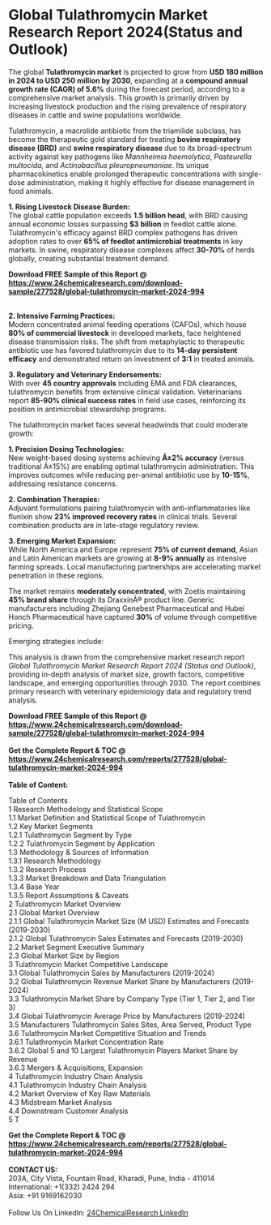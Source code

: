 <h1>Global Tulathromycin Market Research Report 2024(Status and Outlook)</h1><p>The global <strong>Tulathromycin market</strong> is projected to grow from <strong>USD 180 million in 2024 to USD 250 million by 2030</strong>, expanding at a <strong>compound annual growth rate (CAGR) of 5.6%</strong> during the forecast period, according to a comprehensive market analysis. This growth is primarily driven by increasing livestock production and the rising prevalence of respiratory diseases in cattle and swine populations worldwide.</p><p>Tulathromycin, a macrolide antibiotic from the triamilide subclass, has become the therapeutic gold standard for treating <strong>bovine respiratory disease (BRD)</strong> and <strong>swine respiratory disease</strong> due to its broad-spectrum activity against key pathogens like <em>Mannheimia haemolytica</em>, <em>Pasteurella multocida</em>, and <em>Actinobacillus pleuropneumoniae</em>. Its unique pharmacokinetics enable prolonged therapeutic concentrations with single-dose administration, making it highly effective for disease management in food animals.</p><p><strong>1. Rising Livestock Disease Burden:</strong><br>
The global cattle population exceeds <strong>1.5 billion head</strong>, with BRD causing annual economic losses surpassing <strong>$3 billion</strong> in feedlot cattle alone. Tulathromycin's efficacy against BRD complex pathogens has driven adoption rates to over <strong>65% of feedlot antimicrobial treatments</strong> in key markets. In swine, respiratory disease complexes affect <strong>30-70%</strong> of herds globally, creating substantial treatment demand.</p><div><b>Download FREE Sample of this Report @ 
            <a href="https://www.24chemicalresearch.com/download-sample/277528/global-tulathromycin-market-2024-994">
            https://www.24chemicalresearch.com/download-sample/277528/global-tulathromycin-market-2024-994</a></b></div><br><p><strong>2. Intensive Farming Practices:</strong><br>
Modern concentrated animal feeding operations (CAFOs), which house <strong>80% of commercial livestock</strong> in developed markets, face heightened disease transmission risks. The shift from metaphylactic to therapeutic antibiotic use has favored tulathromycin due to its <strong>14-day persistent efficacy</strong> and demonstrated return on investment of <strong>3:1</strong> in treated animals.</p><p><strong>3. Regulatory and Veterinary Endorsements:</strong><br>
With over <strong>45 country approvals</strong> including EMA and FDA clearances, tulathromycin benefits from extensive clinical validation. Veterinarians report <strong>85-90% clinical success rates</strong> in field use cases, reinforcing its position in antimicrobial stewardship programs.</p><p>The tulathromycin market faces several headwinds that could moderate growth:</p><p><strong>1. Precision Dosing Technologies:</strong><br>
New weight-based dosing systems achieving <strong>Â±2% accuracy</strong> (versus traditional Â±15%) are enabling optimal tulathromycin administration. This improves outcomes while reducing per-animal antibiotic use by <strong>10-15%</strong>, addressing resistance concerns.</p><p><strong>2. Combination Therapies:</strong><br>
Adjuvant formulations pairing tulathromycin with anti-inflammatories like flunixin show <strong>23% improved recovery rates</strong> in clinical trials. Several combination products are in late-stage regulatory review.</p><p><strong>3. Emerging Market Expansion:</strong><br>
While North America and Europe represent <strong>75% of current demand</strong>, Asian and Latin American markets are growing at <strong>8-9% annually</strong> as intensive farming spreads. Local manufacturing partnerships are accelerating market penetration in these regions.</p><p>The market remains <strong>moderately concentrated</strong>, with Zoetis maintaining <strong>45% brand share</strong> through its DraxxinÂ® product line. Generic manufacturers including Zhejiang Genebest Pharmaceutical and Hubei Honch Pharmaceutical have captured <strong>30%</strong> of volume through competitive pricing.</p><p>Emerging strategies include:</p><p>This analysis is drawn from the comprehensive market research report <em>Global Tulathromycin Market Research Report 2024 (Status and Outlook)</em>, providing in-depth analysis of market size, growth factors, competitive landscape, and emerging opportunities through 2030. The report combines primary research with veterinary epidemiology data and regulatory trend analysis.</p><div><b>Download FREE Sample of this Report @ 
            <a href="https://www.24chemicalresearch.com/download-sample/277528/global-tulathromycin-market-2024-994">
            https://www.24chemicalresearch.com/download-sample/277528/global-tulathromycin-market-2024-994</a></b></div><br><div><b>Get the Complete Report & TOC @ 
            <a href="https://www.24chemicalresearch.com/reports/277528/global-tulathromycin-market-2024-994">
            https://www.24chemicalresearch.com/reports/277528/global-tulathromycin-market-2024-994</a></b></div><br>
            <b>Table of Content:</b><p>Table of Contents<br />
1 Research Methodology and Statistical Scope<br />
1.1 Market Definition and Statistical Scope of Tulathromycin<br />
1.2 Key Market Segments<br />
1.2.1 Tulathromycin Segment by Type<br />
1.2.2 Tulathromycin Segment by Application<br />
1.3 Methodology & Sources of Information<br />
1.3.1 Research Methodology<br />
1.3.2 Research Process<br />
1.3.3 Market Breakdown and Data Triangulation<br />
1.3.4 Base Year<br />
1.3.5 Report Assumptions & Caveats<br />
2 Tulathromycin Market Overview<br />
2.1 Global Market Overview<br />
2.1.1 Global Tulathromycin Market Size (M USD) Estimates and Forecasts (2019-2030)<br />
2.1.2 Global Tulathromycin Sales Estimates and Forecasts (2019-2030)<br />
2.2 Market Segment Executive Summary<br />
2.3 Global Market Size by Region<br />
3 Tulathromycin Market Competitive Landscape<br />
3.1 Global Tulathromycin Sales by Manufacturers (2019-2024)<br />
3.2 Global Tulathromycin Revenue Market Share by Manufacturers (2019-2024)<br />
3.3 Tulathromycin Market Share by Company Type (Tier 1, Tier 2, and Tier 3)<br />
3.4 Global Tulathromycin Average Price by Manufacturers (2019-2024)<br />
3.5 Manufacturers Tulathromycin Sales Sites, Area Served, Product Type<br />
3.6 Tulathromycin Market Competitive Situation and Trends<br />
3.6.1 Tulathromycin Market Concentration Rate<br />
3.6.2 Global 5 and 10 Largest Tulathromycin Players Market Share by Revenue<br />
3.6.3 Mergers & Acquisitions, Expansion<br />
4 Tulathromycin Industry Chain Analysis<br />
4.1 Tulathromycin Industry Chain Analysis<br />
4.2 Market Overview of Key Raw Materials<br />
4.3 Midstream Market Analysis<br />
4.4 Downstream Customer Analysis<br />
5 T</p><div><b>Get the Complete Report & TOC @ 
            <a href="https://www.24chemicalresearch.com/reports/277528/global-tulathromycin-market-2024-994">
            https://www.24chemicalresearch.com/reports/277528/global-tulathromycin-market-2024-994</a></b></div><br><b>CONTACT US:</b><br>
            203A, City Vista, Fountain Road, Kharadi, Pune, India - 411014<br>
            International: +1(332) 2424 294<br>
            Asia: +91 9169162030 <br><br>
            Follow Us On LinkedIn: <a href="https://www.linkedin.com/company/24chemicalresearch/">24ChemicalResearch LinkedIn</a>
